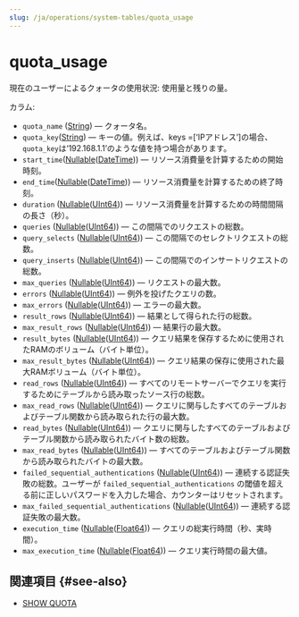 ```yaml
---
slug: /ja/operations/system-tables/quota_usage
---
```

# quota_usage

現在のユーザーによるクォータの使用状況: 使用量と残りの量。

カラム:
- `quota_name` ([String](../../sql-reference/data-types/string.md)) — クォータ名。
- `quota_key`([String](../../sql-reference/data-types/string.md)) — キーの値。例えば、keys =\[‘IPアドレス’\]の場合、`quota_key`は‘192.168.1.1’のような値を持つ場合があります。
- `start_time`([Nullable](../../sql-reference/data-types/nullable.md)([DateTime](../../sql-reference/data-types/datetime.md))) — リソース消費量を計算するための開始時刻。
- `end_time`([Nullable](../../sql-reference/data-types/nullable.md)([DateTime](../../sql-reference/data-types/datetime.md))) — リソース消費量を計算するための終了時刻。
- `duration` ([Nullable](../../sql-reference/data-types/nullable.md)([UInt64](../../sql-reference/data-types/int-uint.md))) — リソース消費量を計算するための時間間隔の長さ（秒）。
- `queries` ([Nullable](../../sql-reference/data-types/nullable.md)([UInt64](../../sql-reference/data-types/int-uint.md))) — この間隔でのリクエストの総数。
- `query_selects` ([Nullable](../../sql-reference/data-types/nullable.md)([UInt64](../../sql-reference/data-types/int-uint.md))) — この間隔でのセレクトリクエストの総数。
- `query_inserts` ([Nullable](../../sql-reference/data-types/nullable.md)([UInt64](../../sql-reference/data-types/int-uint.md))) — この間隔でのインサートリクエストの総数。
- `max_queries` ([Nullable](../../sql-reference/data-types/nullable.md)([UInt64](../../sql-reference/data-types/int-uint.md))) — リクエストの最大数。
- `errors` ([Nullable](../../sql-reference/data-types/nullable.md)([UInt64](../../sql-reference/data-types/int-uint.md))) — 例外を投げたクエリの数。
- `max_errors` ([Nullable](../../sql-reference/data-types/nullable.md)([UInt64](../../sql-reference/data-types/int-uint.md))) — エラーの最大数。
- `result_rows` ([Nullable](../../sql-reference/data-types/nullable.md)([UInt64](../../sql-reference/data-types/int-uint.md))) — 結果として得られた行の総数。
- `max_result_rows` ([Nullable](../../sql-reference/data-types/nullable.md)([UInt64](../../sql-reference/data-types/int-uint.md))) — 結果行の最大数。
- `result_bytes` ([Nullable](../../sql-reference/data-types/nullable.md)([UInt64](../../sql-reference/data-types/int-uint.md))) — クエリ結果を保存するために使用されたRAMのボリューム（バイト単位）。
- `max_result_bytes` ([Nullable](../../sql-reference/data-types/nullable.md)([UInt64](../../sql-reference/data-types/int-uint.md))) — クエリ結果の保存に使用された最大RAMボリューム（バイト単位）。
- `read_rows` ([Nullable](../../sql-reference/data-types/nullable.md)([UInt64](../../sql-reference/data-types/int-uint.md))) — すべてのリモートサーバーでクエリを実行するためにテーブルから読み取ったソース行の総数。
- `max_read_rows` ([Nullable](../../sql-reference/data-types/nullable.md)([UInt64](../../sql-reference/data-types/int-uint.md))) — クエリに関与したすべてのテーブルおよびテーブル関数から読み取られた行の最大数。
- `read_bytes` ([Nullable](../../sql-reference/data-types/nullable.md)([UInt64](../../sql-reference/data-types/int-uint.md))) — クエリに関与したすべてのテーブルおよびテーブル関数から読み取られたバイト数の総数。
- `max_read_bytes` ([Nullable](../../sql-reference/data-types/nullable.md)([UInt64](../../sql-reference/data-types/int-uint.md))) — すべてのテーブルおよびテーブル関数から読み取られたバイトの最大数。
- `failed_sequential_authentications` ([Nullable](../../sql-reference/data-types/nullable.md)([UInt64](../../sql-reference/data-types/float.md))) — 連続する認証失敗の総数。ユーザーが `failed_sequential_authentications` の閾値を超える前に正しいパスワードを入力した場合、カウンターはリセットされます。
- `max_failed_sequential_authentications` ([Nullable](../../sql-reference/data-types/nullable.md)([UInt64](../../sql-reference/data-types/float.md))) — 連続する認証失敗の最大数。
- `execution_time` ([Nullable](../../sql-reference/data-types/nullable.md)([Float64](../../sql-reference/data-types/float.md))) — クエリの総実行時間（秒、実時間）。
- `max_execution_time` ([Nullable](../../sql-reference/data-types/nullable.md)([Float64](../../sql-reference/data-types/float.md))) — クエリ実行時間の最大値。

## 関連項目 {#see-also}

- [SHOW QUOTA](../../sql-reference/statements/show.md#show-quota-statement)
